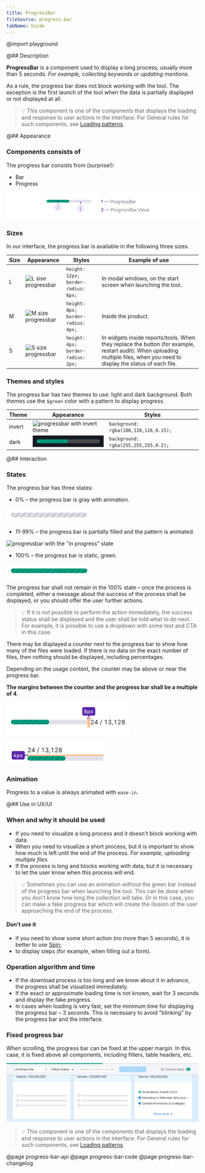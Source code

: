 ```yaml
---
title: ProgressBar
fileSource: progress-bar
tabName: Guide
---
```


@import playground

@## Description

**ProgressBar** is a component used to display a long process, usually more than 5 seconds. _For example, collecting keywords or updating mentions._

As a rule, the progress bar does not block working with the tool. The exception is the first launch of the tool when the data is partially displayed or not displayed at all.

> 💡 This component is one of the components that displays the loading and response to user actions in the interface. For General rules for such components, see [Loading patterns](/patterns/loading-states/).

@## Appearance

### Components consists of

The progress bar consists from (surprise!):

- Bar
- Progress

![progress bar scheme](static/progressbar-scheme.png)

### Sizes

In our interface, the progress bar is available in the following three sizes.

| Size | Appearance                               | Styles                              | Example of use                                                                                                                                                               |
| ---- | ---------------------------------------- | ----------------------------------- | ---------------------------------------------------------------------------------------------------------------------------------------------------------------------------- |
| L    | ![L sise progressbar](static/l-size.png) | `height: 12px; border-radius: 6px;` | In modal windows, on the start screen when launching the tool.                                                                                                               |
| M    | ![M size progressbar](static/m-size.png) | `height: 8px; border-radius: 4px;`  | Inside the product.                                                                                                                                                          |
| S    | ![S size progressbar](static/s-size.png) | `height: 4px; border-radius: 2px;`  | In widgets inside reports/tools. When they replace the button (for example, restart audit). When uploading multiple files, when you need to display the status of each file. |

### Themes and styles

The progress bar has two themes to use: light and dark background. Both themes use the `$green` color with a pattern to display progress.

| Theme  | Appearance                                            | Styles                                |
| ------ | ----------------------------------------------------- | ------------------------------------- |
| invert | ![progressbar with invert theme](static/l-size.png)   | `background: rgba(100,120,126,0.15);` |
| dark   | ![progressbar with dark theme](static/dark-theme.png) | `background: rgba(255,255,255,0.2);`  |

@## Interaction

### States

The progress bar has three states:

- 0% – the progress bar is gray with animation.

![progressbar without progress](static/loading-gray.png)

- 11-99% – the progress bar is partially filled and the pattern is animated.

![progressbar with the "in progress" state](static/l-size.png)

- 100% – the progress bar is static, green.

![progressbar with the loaded state](static/loaded.png)

The progress bar shall not remain in the 100% state – once the process is completed, either a message about the success of the process shall be displayed, or you should offer the user further actions.

> 💡 If it is not possible to perform the action immediately, the success status shall be displayed and the user shall be told what to do next. For example, it is possible to use a dropdown with some text and CTA in this case.

There may be displayed a counter next to the progress bar to show how many of the files were loaded. If there is no data on the exact number of files, then nothing should be displayed, including percentages.

Depending on the usage context, the counter may be above or near the progress bar.

**The margins between the counter and the progress bar shall be a multiple of 4**.

![progressbar with the counter](static/progressbar-counter.png)

![progressbar with the counter](static/progressbar-counter-above.png)

### Animation

Progress to a value is always animated with `ease-in`.

@## Use in UX/UI

### When and why it should be used

- If you need to visualize a long process and it doesn't block working with data.
- When you need to visualize a short process, but it is important to show how much is left until the end of the process. _For example, uploading multiple files._
- If the process is long and blocks working with data, but it is necessary to let the user know when this process will end.

> 💡 Sometimes you can use an animation without the green bar instead of the progress bar when launching the tool. This can be done when you don't know how long the collection will take. Or in this case, you can make a fake progress bar which will create the illusion of the user approaching the end of the process.

#### Don't use it

- if you need to show some short action (no more than 5 seconds), it is better to use [Spin](/components/spin/);
- to display steps (for example, when filling out a form).

### Operation algorithm and time

- If the download process is too long and we know about it in advance, the progress shall be visualized immediately.
- If the exact or approximate loading time is not known, wait for 3 seconds and display the fake progress.
- In cases when loading is very fast, set the minimum time for displaying the progress bar – 3 seconds. This is necessary to avoid "blinking" by the progress bar and the interface.

### Fixed progress bar

When scrolling, the progress bar can be fixed at the upper margin. In this case, it is fixed above all components, including filters, table headers, etc.

![fixed progressbar](static/progressbar-sticky.png)

> 💡 This component is one of the components that displays the loading and response to user actions in the interface. For General rules for such components, see [Loading patterns](/patterns/loading-states/).

@page progress-bar-api
@page progress-bar-code
@page progress-bar-changelog
